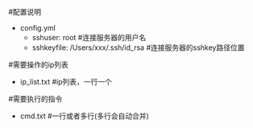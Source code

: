 #配置说明
- config.yml 
  - sshuser: root #连接服务器的用户名
  - sshkeyfile: /Users/xxx/.ssh/id_rsa #连接服务器的sshkey路径位置
    
#需要操作的ip列表
- ip_list.txt #ip列表，一行一个

#需要执行的指令
- cmd.txt #一行或者多行(多行会自动合并)
